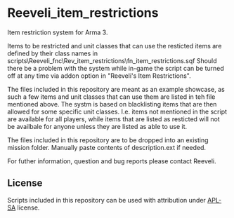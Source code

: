 # Reeveli_item_restrictions
Item restriction system for Arma 3.

Items to be restricted and unit classes that can use the resticted items are defined by their class names in scripts\Reeveli_fnc\Rev_item_restrictions\fn_item_restrictions.sqf
Should there be a problem with the system while in-game the script can be turned off at any time via addon option in "Reeveli's Item Restrictions".

The files included in this repository are meant as an example showcase, as such a few items and unit classes that can use them are listed in teh file mentioned above. The systm is based on blacklisting items that are then allowed for some specific unit classes. I.e. items not mentioned in the script are available for all players, while items that are listed as resticted will not be availbale for anyone unless they are listed as able to use it.

The files included in this repository are to be dropped into an existing mission folder. Manually paste contents of description.ext if needed.

For futher information, question and bug reports please contact Reeveli.


## License
Scripts included in this repository can be used with attribution under [APL-SA](https://www.bohemia.net/community/licenses/arma-public-license-share-alike) license.
